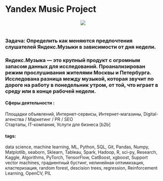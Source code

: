 # Yandex Music Project

<center><img src="https://www.tuneskit.com/images/resource/yandex-music.jpg"></center><br>

### Задача: Определить как меняются предпочтения слушателей Яндекс.Музыки в зависимости от дня недели.

### Яндекс.Музыка — это крупный продукт с огромным запасом данных для исследований. Проанализирован режим прослушивания жителями Москвы и Петербурга. Исследована разница между музыкой, которая звучит по дороге на работу в понедельник утром, от той, что играет в среду или в конце рабочей недели.

#### Сферы деятельности : 
Площадки объявлений, Интернет-сервисы, Интернет-магазины, Digital-агенства / Маркетинг / PR / SEO<br>
Стартапы, IT-компания, Услуги для бизнеса [b2b] 

#### tags:
data science, machine learning, ML, Python, SQL, Git, Pandas, Numpy, Matplotlib, seaborn, Sklearn, Tableau, Spark, Hadoop, R, sci-py, Research, Kaggle, Algorithms, PyTorch, TensorFlow, CatBoost, xgboost, Support vector machines,  градиентный бустинг, нелинейная оптимизация, кластеризация, random forest, descision trees,  regression,  Reinforcement Learning, OpenCV, PIL
